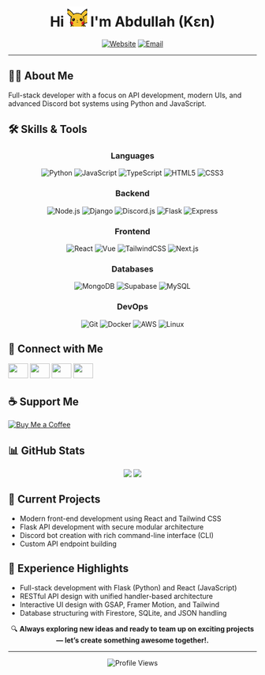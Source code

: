 <h1 align="center">Hi <img src="assets/hi.gif" width="40" /> I'm Abdullah (Kɛn)</h1>

<div align="center">

[![Website](https://img.shields.io/badge/Website-ken.portfolio-blue?style=for-the-badge&logo=firefox-browser&logoColor=white)](https://k3n.vercel.app/)
[![Email](https://img.shields.io/badge/Email-abduh.codes@outlook.com-red?style=for-the-badge&logo=gmail&logoColor=white)](mailto:abduh.codes@outlook.com)

</div>

---

## 🧑‍💻 About Me

Full-stack developer with a focus on API development, modern UIs, and advanced Discord bot systems using Python and JavaScript.



## 🛠️ Skills & Tools

<div align="center">

### Languages  
![Python](https://img.shields.io/badge/Python-3776AB?style=flat-square&logo=python&logoColor=white)
![JavaScript](https://img.shields.io/badge/JavaScript-F7DF1E?style=flat-square&logo=javascript&logoColor=black)
![TypeScript](https://img.shields.io/badge/TypeScript-3178C6?style=flat-square&logo=typescript&logoColor=white)
![HTML5](https://img.shields.io/badge/HTML5-E34F26?style=flat-square&logo=html5&logoColor=white)
![CSS3](https://img.shields.io/badge/CSS3-1572B6?style=flat-square&logo=css3&logoColor=white)

### Backend  
![Node.js](https://img.shields.io/badge/Node.js-339933?style=flat-square&logo=nodedotjs&logoColor=white)
![Django](https://img.shields.io/badge/Django-092E20?style=flat-square&logo=django&logoColor=white)
![Discord.js](https://img.shields.io/badge/discord.js-7289DA.svg?style=flat-square&logo=discord&logoColor=white)
![Flask](https://img.shields.io/badge/Flask-000000?style=flat-square&logo=flask&logoColor=white)
![Express](https://img.shields.io/badge/Express-000000?style=flat-square&logo=express&logoColor=white)

### Frontend  
![React](https://img.shields.io/badge/React-61DAFB?style=flat-square&logo=react&logoColor=black)
![Vue](https://img.shields.io/badge/Vue.js-4FC08D?style=flat-square&logo=vuedotjs&logoColor=white)
![TailwindCSS](https://img.shields.io/badge/tailwindcss-%2338B2AC.svg?style=flat-square&logo=tailwind-css&logoColor=white)
![Next.js](https://img.shields.io/badge/Next.js-000000?style=flat-square&logo=nextdotjs&logoColor=white)

### Databases  
![MongoDB](https://img.shields.io/badge/MongoDB-47A248?style=flat-square&logo=mongodb&logoColor=white)
![Supabase](https://img.shields.io/badge/Supabase-3ECF8E?style=flat-square&logo=supabase&logoColor=white)
![MySQL](https://img.shields.io/badge/MySQL-4479A1?style=flat-square&logo=mysql&logoColor=white)

### DevOps  
![Git](https://img.shields.io/badge/Git-F05032?style=flat-square&logo=git&logoColor=white)
![Docker](https://img.shields.io/badge/Docker-2496ED?style=flat-square&logo=docker&logoColor=white)
![AWS](https://img.shields.io/badge/AWS-232F3E?style=flat-square&logo=amazon-aws&logoColor=white)
![Linux](https://img.shields.io/badge/Linux-FCC624?style=flat-square&logo=linux&logoColor=black)

</div>



## 🔗 Connect with Me

<p align="left">
  <a href="https://twitter.com/1bduhh" target="_blank"><img src="https://raw.githubusercontent.com/rahuldkjain/github-profile-readme-generator/master/src/images/icons/Social/twitter.svg" height="30" width="40" /></a>
  <a href="https://instagram.com/abduhtheone" target="_blank"><img src="https://raw.githubusercontent.com/rahuldkjain/github-profile-readme-generator/master/src/images/icons/Social/instagram.svg" height="30" width="40" /></a>
  <a href="https://youtube.com/@athd3v?si=0bj3N96veIlxASFz" target="_blank"><img src="https://raw.githubusercontent.com/rahuldkjain/github-profile-readme-generator/master/src/images/icons/Social/youtube.svg" height="30" width="40" /></a>
  <a href="https://discord.gg/Q4ZzJFBDqk" target="_blank"><img src="https://raw.githubusercontent.com/rahuldkjain/github-profile-readme-generator/master/src/images/icons/Social/discord.svg" height="30" width="40" /></a>
</p>



## ☕ Support Me

<p>
  <a href="https://ko-fi.com/vbduh">
    <img src="https://cdn.ko-fi.com/cdn/kofi3.png?v=3" height="30" width="150" alt="Buy Me a Coffee" />
  </a>
</p>



## 📊 GitHub Stats

<div align="center">
  <img src="https://github-readme-stats.vercel.app/api?username=uke4&show_icons=true&theme=tokyonight&hide_border=true&count_private=true" height="170"/>
  <img src="https://github-readme-stats.vercel.app/api/top-langs/?username=uke4&layout=compact&theme=tokyonight&hide_border=true" height="170"/>
</div>


## 🚀 Current Projects

- Modern front-end development using React and Tailwind CSS  
- Flask API development with secure modular architecture  
- Discord bot creation with rich command-line interface (CLI)  
- Custom API endpoint building



## 💼 Experience Highlights

- Full-stack development with Flask (Python) and React (JavaScript)  
- RESTful API design with unified handler-based architecture  
- Interactive UI design with GSAP, Framer Motion, and Tailwind  
- Database structuring with Firestore, SQLite, and JSON handling


<p align="center">
  🔍 <strong>Always exploring new ideas and ready to team up on exciting projects — let’s create something awesome together!.</strong>
</p>

---

<div align="center">
  <img src="https://komarev.com/ghpvc/?username=uke4&color=blueviolet&style=flat-square" alt="Profile Views"/>
</div>
